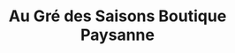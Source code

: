 ---
title: "Au Gré des Saisons Boutique Paysanne"
url: /ganges/au-gre-des-saisons-boutique-paysanne/
shop: ferme
---